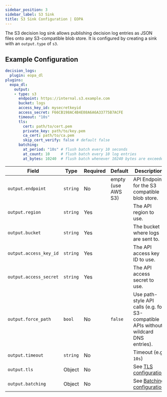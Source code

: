 ```yaml
---
sidebar_position: 3
sidebar_label: S3 Sink
title: S3 Sink Configuration | EOPA
---
```


The S3 decision log sink allows publishing decision log entries as
JSON files onto any S3-compatible blob store.
It is configured by creating a sink with an `output.type` of `s3`.


## Example Configuration

```yaml
decision_logs:
  plugin: eopa_dl
plugins:
  eopa_dl:
    output:
    - type: s3
      endpoint: https://internal.s3.example.com
      bucket: logs
      access_key_id: mysecretkeyid
      access_secret: F66CB198AC4B4E08A6A6A33775B7ACFE
      timeout: "10s"
      tls:
        cert: path/to/cert.pem
        private_key: path/to/key.pem
        ca_cert: path/to/ca.pem
        skip_cert_verify: false # default false
      batching:
        at_period: "10s" # flush batch every 10 seconds
        at_count: 10     # flush batch every 10 log entries
        at_bytes: 10240  # flush batch whenever 10240 bytes are exceeded
```

| Field | Type | Required | Default | Description |
| --- | --- | --- | --- | --- |
| `output.endpoint` | `string` | No | empty (use AWS S3) | API Endpoint for the S3 compatible blob store. |
| `output.region` | `string` | Yes |  | The API region to use. |
| `output.bucket` | `string` | Yes |  | The bucket where logs are sent to. |
| `output.access_key_id` | `string` | Yes |  | The API access key ID to use. |
| `output.access_secret` | `string` | Yes |  | The API access secret to use. |
| `output.force_path` | `bool` | No | `false`  | Use path-style API calls (e.g. for S3-compatible APIs without wildcard DNS entries). |
| `output.timeout` | `string` | No |  | Timeout (e.g. `10s`) |
| `output.tls` | Object | No |  | See [TLS configuration](../decision-logs#tls) |
| `output.batching` | Object | No |  | See [Batching configuration](../decision-logs#batching) |
